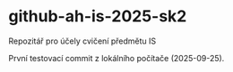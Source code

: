 # github-ah-is-2025-sk2
Repozitář pro účely cvičení předmětu IS 

První testovací commit z lokálního počítače (2025-09-25).